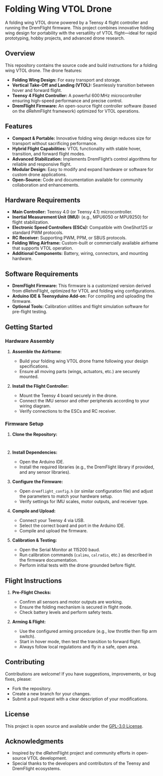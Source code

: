 
# Folding Wing VTOL Drone

A folding wing VTOL drone powered by a Teensy 4 flight controller and running the DremFlight firmware. This project combines innovative folding wing design for portability with the versatility of VTOL flight—ideal for rapid prototyping, hobby projects, and advanced drone research.

## Overview

This repository contains the source code and build instructions for a folding wing VTOL drone. The drone features:
- **Folding Wing Design:** For easy transport and storage.
- **Vertical Take-Off and Landing (VTOL):** Seamlessly transition between hover and forward flight.
- **Teensy 4 Flight Controller:** A powerful 600 MHz microcontroller ensuring high-speed performance and precise control.
- **DremFlight Firmware:** An open-source flight controller software (based on the dRehmFlight framework) optimized for VTOL operations.

## Features

- **Compact & Portable:** Innovative folding wing design reduces size for transport without sacrificing performance.
- **Hybrid Flight Capabilities:** VTOL functionality with stable hover, transition, and forward flight modes.
- **Advanced Stabilization:** Implements DremFlight’s control algorithms for reliable and responsive flight.
- **Modular Design:** Easy to modify and expand hardware or software for custom drone applications.
- **Open-Source:** Code and documentation available for community collaboration and enhancements.

## Hardware Requirements

- **Main Controller:** Teensy 4.0 (or Teensy 4.1) microcontroller.
- **Inertial Measurement Unit (IMU):** (e.g., MPU6050 or MPU9250) for flight stabilization.
- **Electronic Speed Controllers (ESCs):** Compatible with OneShot125 or standard PWM protocols.
- **RC Receiver:** Supporting PWM, PPM, or SBUS protocols.
- **Folding Wing Airframe:** Custom-built or commercially available airframe that supports VTOL operation.
- **Additional Components:** Battery, wiring, connectors, and mounting hardware.

## Software Requirements

- **DremFlight Firmware:** This firmware is a customized version derived from dRehmFlight, optimized for VTOL and folding wing configurations.
- **Arduino IDE & Teensyduino Add-on:** For compiling and uploading the firmware.
- **Optional Tools:** Calibration utilities and flight simulation software for pre-flight testing.

## Getting Started

### Hardware Assembly

1. **Assemble the Airframe:**
   - Build your folding wing VTOL drone frame following your design specifications.
   - Ensure all moving parts (wings, actuators, etc.) are securely mounted.

2. **Install the Flight Controller:**
   - Mount the Teensy 4 board securely in the drone.
   - Connect the IMU sensor and other peripherals according to your wiring diagram.
   - Verify connections to the ESCs and RC receiver.

### Firmware Setup

1. **Clone the Repository:**
   ``` git clone https://github.com/Shresth-Senwal/PBL.git bash
 
   ```

2. **Install Dependencies:**
   - Open the Arduino IDE.
   - Install the required libraries (e.g., the DremFlight library if provided, and any sensor libraries).

3. **Configure the Firmware:**
   - Open `dremflight_config.h` (or similar configuration file) and adjust the parameters to match your hardware setup.
   - Verify settings for IMU scales, motor outputs, and receiver type.

4. **Compile and Upload:**
   - Connect your Teensy 4 via USB.
   - Select the correct board and port in the Arduino IDE.
   - Compile and upload the firmware.

5. **Calibration & Testing:**
   - Open the Serial Monitor at 115200 baud.
   - Run calibration commands (`calimu`, `calradio`, etc.) as described in the firmware documentation.
   - Perform initial tests with the drone grounded before flight.

## Flight Instructions

1. **Pre-Flight Checks:**
   - Confirm all sensors and motor outputs are working.
   - Ensure the folding mechanism is secured in flight mode.
   - Check battery levels and perform safety tests.

2. **Arming & Flight:**
   - Use the configured arming procedure (e.g., low throttle then flip arm switch).
   - Start in hover mode, then test the transition to forward flight.
   - Always follow local regulations and fly in a safe, open area.

## Contributing

Contributions are welcome! If you have suggestions, improvements, or bug fixes, please:
- Fork the repository.
- Create a new branch for your changes.
- Submit a pull request with a clear description of your modifications.

## License

This project is open source and available under the [GPL-3.0 License](LICENSE).

## Acknowledgments

- Inspired by the dRehmFlight project and community efforts in open-source VTOL development.
- Special thanks to the developers and contributors of the Teensy and DremFlight ecosystems.
